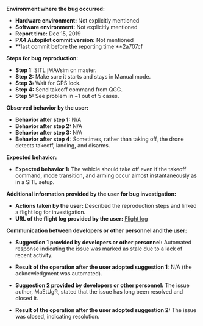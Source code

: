 **Environment where the bug occurred:**

- **Hardware environment:** Not explicitly mentioned
- **Software environment:** Not explicitly mentioned
- **Report time:** Dec 15, 2019
- **PX4 Autopilot commit version:** Not mentioned
- **last commit before the reporting time:**2a707cf

**Steps for bug reproduction:**

- **Step 1:** SITL jMAVsim on master.
- **Step 2:** Make sure it starts and stays in Manual mode.
- **Step 3:** Wait for GPS lock.
- **Step 4:** Send takeoff command from QGC.
- **Step 5:** See problem in ~1 out of 5 cases.

**Observed behavior by the user:**

- **Behavior after step 1:** N/A
- **Behavior after step 2:** N/A
- **Behavior after step 3:** N/A
- **Behavior after step 4:** Sometimes, rather than taking off, the drone detects takeoff, landing, and disarms.

**Expected behavior:**

- **Expected behavior 1:** The vehicle should take off even if the takeoff command, mode transition, and arming occur almost instantaneously as in a SITL setup.

**Additional information provided by the user for bug investigation:**

- **Actions taken by the user:** Described the reproduction steps and linked a flight log for investigation.
- **URL of the flight log provided by the user:** [Flight log](https://logs.px4.io/plot_app?log=03e85548-bd0e-449a-a0cf-9a3b3426b46c)

**Communication between developers or other personnel and the user:**

- **Suggestion 1 provided by developers or other personnel:** Automated response indicating the issue was marked as stale due to a lack of recent activity.
- **Result of the operation after the user adopted suggestion 1:** N/A (the acknowledgment was automated).
  
- **Suggestion 2 provided by developers or other personnel:** The issue author, MaEtUgR, stated that the issue has long been resolved and closed it.
- **Result of the operation after the user adopted suggestion 2:** The issue was closed, indicating resolution.
